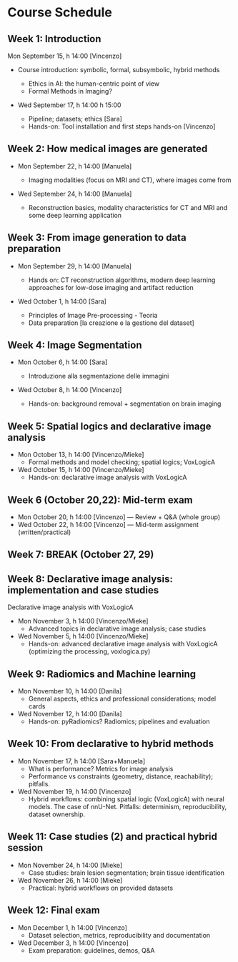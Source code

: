 # Course Schedule


## Week 1: Introduction

Mon September 15, h 14:00 [Vincenzo]
- Course introduction: symbolic, formal, subsymbolic, hybrid methods
    - Ethics in AI: the human-centric point of view
    - Formal Methods in Imaging?

- Wed September 17, h 14:00 h 15:00
    - Pipeline; datasets; ethics [Sara]
    - Hands-on: Tool installation and first steps hands-on [Vincenzo]

## Week 2: How medical images are generated
- Mon September 22, h 14:00 [Manuela]
    - Imaging modalities (focus on MRI and CT), where images come from

- Wed September 24, h 14:00 [Manuela]
    - Reconstruction basics, modality characteristics for CT and MRI and some deep learning application


## Week 3: From image generation to data preparation
- Mon September 29, h 14:00 [Manuela]
    - Hands on: CT reconstruction algorithms, modern deep learning approaches for low-dose imaging and artifact reduction

- Wed October 1, h 14:00 [Sara]
    - Principles of Image Pre-processing - Teoria
    - Data preparation [la creazione e la gestione del dataset]

## Week 4: Image Segmentation

- Mon October 6, h 14:00 [Sara]
    - Introduzione alla segmentazione delle immagini

- Wed October 8, h 14:00 [Vincenzo] 
    - Hands-on: background removal + segmentation on brain imaging

## Week 5: Spatial logics and declarative image analysis
- Mon October 13, h 14:00 [Vincenzo/Mieke]
    - Formal methods and model checking; spatial logics; VoxLogicA
- Wed October 15, h 14:00 [Vincenzo/Mieke]
    - Hands-on: declarative image analysis with VoxLogicA

 
## Week 6 (October 20,22): Mid-term exam
- Mon October 20, h 14:00 [Vincenzo]
— Review + Q&A (whole group)
- Wed October 22, h 14:00 [Vincenzo]
— Mid-term assignment (written/practical)
 
## Week 7: BREAK (October 27, 29)
 
## Week 8: Declarative image analysis: implementation and case studies
Declarative image analysis with VoxLogicA 
- Mon November 3, h 14:00 [Vincenzo/Mieke]
    - Advanced topics in declarative image analysis; case studies
- Wed November 5, h 14:00 [Vincenzo/Mieke]
    - Hands-on: advanced declarative image analysis with VoxLogicA (optimizing the processing, voxlogica.py)


## Week 9: Radiomics and Machine learning
- Mon November 10, h 14:00 [Danila]
    - General aspects, ethics and professional considerations; model cards
- Wed November 12, h 14:00 [Danila]
    - Hands-on: pyRadiomics? Radiomics; pipelines and evaluation

## Week 10: From declarative to hybrid methods
- Mon November 17, h 14:00 [Sara+Manuela]
    - What is performance? Metrics for image analysis    
    - Performance vs constraints (geometry, distance, reachability); pitfalls.
- Wed November 19, h 14:00 [Vincenzo]
    - Hybrid workflows: combining spatial logic (VoxLogicA) with neural models. The case of nnU-Net. Pitfalls: determinism, reproducibility, dataset ownership.

## Week 11: Case studies (2) and practical hybrid session
- Mon November 24, h 14:00 [Mieke]
    - Case studies: brain lesion segmentation; brain tissue identification
- Wed November 26, h 14:00 [Mieke]
    - Practical: hybrid workflows on provided datasets


## Week 12: Final exam
- Mon December 1, h 14:00 [Vincenzo]
    - Dataset selection, metrics, reproducibility and documentation
- Wed December 3, h 14:00 [Vincenzo]
    - Exam preparation: guidelines, demos, Q&A


